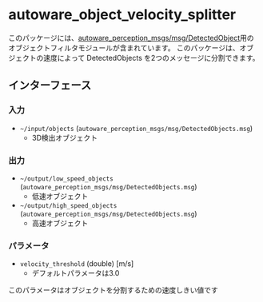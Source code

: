 # autoware_object_velocity_splitter

このパッケージには、[autoware_perception_msgs/msg/DetectedObject](https://github.com/autowarefoundation/autoware_msgs/tree/main/autoware_perception_msgs/msg/DetectedObject.idl)用のオブジェクトフィルタモジュールが含まれています。
このパッケージは、オブジェクトの速度によって DetectedObjects を2つのメッセージに分割できます。

## インターフェース

### 入力

- `~/input/objects` (`autoware_perception_msgs/msg/DetectedObjects.msg`)
  - 3D検出オブジェクト

### 出力

- `~/output/low_speed_objects` (`autoware_perception_msgs/msg/DetectedObjects.msg`)
  - 低速オブジェクト
- `~/output/high_speed_objects` (`autoware_perception_msgs/msg/DetectedObjects.msg`)
  - 高速オブジェクト

### パラメータ

- `velocity_threshold` (double) [m/s]
  - デフォルトパラメータは3.0

このパラメータはオブジェクトを分割するための速度しきい値です
